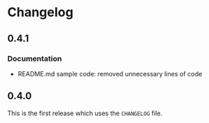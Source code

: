 # Changelog

## 0.4.1

### Documentation

- README.md sample code: removed unnecessary lines of code

## 0.4.0

This is the first release which uses the `CHANGELOG` file.